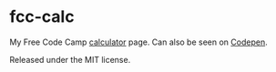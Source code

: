 # fcc-calc

My Free Code Camp [calculator](https://www.freecodecamp.com/challenges/build-a-javascript-calculator) page. Can also be seen on [Codepen](http://codepen.io/romorin/pen/bZmXpg).

Released under the MIT license.


